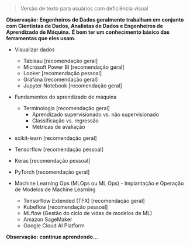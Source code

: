 > Versão de texto para usuários com deficiência visual

**Observação: Engenheiros de Dados geralmente trabalham em conjunto com Cientistas de Dados, Analistas de Dados e Engenheiros de Aprendizado de Máquina.** 
**É bom ter um conhecimento básico das ferramentas que eles usam.**

* Visualizar dados
  * Tableau [recomendação geral]
  * Microsoft Power BI [recomendação geral]
  * Looker [recomendação pessoal]
  * Grafana [recomendação geral]
  * Jupyter Notebook [recomendação geral]
  
* Fundamentos do aprendizado de máquina
    * Terminologia [recomendação geral]
        * Aprendizado supervisionado vs. não supervisionado
      * Classificação vs. regressão
      * Métricas de avaliação
* scikit-learn [recomendação geral]
* Tensorflow [recomendação pessoal]
* Keras [recomendação pessoal]
* PyTorch [recomendação geral]

* Machine Learning Ops (MLOps ou ML Ops) - Implantação e Operação de Modelos de Machine Learning
  * Tensorflow Extended (TFX) [recomendação geral]
  * Kubeflow [recomendação pessoal]
  * MLflow (Gestão do ciclo de vidas de modelos de ML)
  * Amazon SageMaker
  * Google Cloud AI Platform

**Observação: continue aprendendo...**